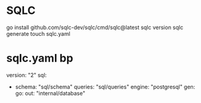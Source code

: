 # SQLC
go install github.com/sqlc-dev/sqlc/cmd/sqlc@latest
sqlc version
sqlc generate
touch sqlc.yaml
# sqlc.yaml bp
version: "2"
sql:
  - schema: "sql/schema"
    queries: "sql/queries"
    engine: "postgresql"
    gen:
      go:
        out: "internal/database"